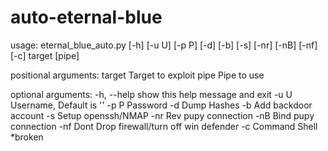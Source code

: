 # auto-eternal-blue


usage: eternal_blue_auto.py [-h] [-u U] [-p P] [-d] [-b] [-s] [-nr] [-nB]
                            [-nf] [-c]
                            target [pipe]

positional arguments:
  target      Target to exploit
  pipe        Pipe to use

optional arguments:
  -h, --help  show this help message and exit
  -u U        Username, Default is ''
  -p P        Password
  -d          Dump Hashes
  -b          Add backdoor account
  -s          Setup openssh/NMAP
  -nr         Rev pupy connection
  -nB         Bind pupy connection
  -nf         Dont Drop firewall/turn off win defender
  -c          Command Shell *broken


